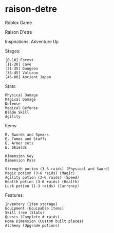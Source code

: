 # raison-detre

Roblox Game

Raison D'etre

Inspirations: Adventure Up

Stages:

	[0-10] Forest
	[11-20] Cave
	[21-35] Dungeon
	[36-45] Volcano
	[46-80] Ancient Japan

Stats:

	Physical Damage
	Magical Damage
	Defense
	Magical Defense
	Blade Skill
	Agility

Items:

	E. Swords and Spears
	E. Tomes and Staffs
	E. Armor sets
	E. Shields
	
	Dimension Key
	Dimension Pass
	
	Strength potion (3-6 raids) (Physical and Sword)
	Magic potion (3-6 raids) (Magic)
	Agility potion (3-6 raids) (Speed)
	Health potion (3-6 raids) (Health)
	Luck potion (1-3 raids) (Currency)
	
Features:

	Inventory (Item storage)
	Equipment (Equipable items)
	Skill tree (Stats)
	Quests (Complete # raids)
	Home Dimension (Custom built places)
	Alchemy (Upgrade potions)
